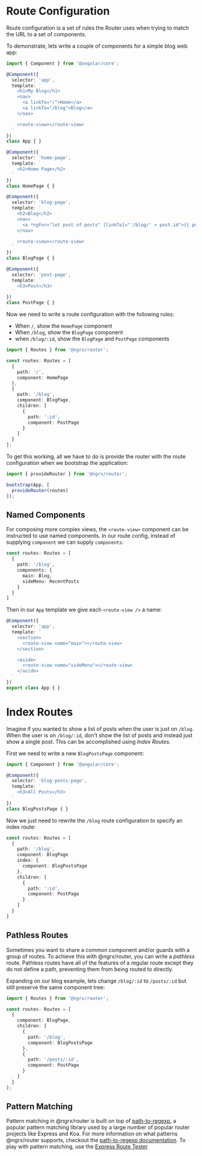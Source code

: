 # Route Configuration

Route configuration is a set of rules the Router uses when trying to match the URL to a set of components.


To demonstrate, lets write a couple of components for a simple blog web app:

```ts
import { Component } from '@angular/core';

@Component({
  selector: 'app',
  template: `
    <h1>My Blog</h1>
    <nav>
      <a linkTo="/">Home</a>
      <a linkTo="/blog">Blog</a>
    </nav>

    <route-view></route-view>
  `
})
class App { }

@Component({
  selector: 'home-page',
  template: `
    <h2>Home Page</h2>
  `
})
class HomePage { }

@Component({
  selector: 'blog-page',
  template: `
    <h2>Blog</h2>
    <nav>
      <a *ngFor="let post of posts" [linkTo]="'/blog/' + post.id">{{ post.title }}</a>
    </nav>

    <route-view></route-view>
  `
})
class BlogPage { }

@Component({
  selector: 'post-page',
  template: `
    <h3>Post</h3>
  `
})
class PostPage { }
```

Now we need to write a route configuration with the following rules:

* When `/`, show the `HomePage` component
* When `/blog`, show the `BlogPage` component
* when `/blog/:id`, show the `BlogPage` and `PostPage` components

```ts
import { Routes } from '@ngrx/router';

const routes: Routes = [
  {
    path: '/',
    component: HomePage
  },
  {
    path: '/blog',
    component: BlogPage,
    children: [
      {
        path: ':id',
        component: PostPage
      }
    ]
  }
];
```

To get this working, all we have to do is provide the router with the route configuration when we bootstrap the application:

```ts
import { provideRouter } from '@ngrx/router';

bootstrap(App, [
  provideRouter(routes)
]);
```

## Named Components
For composing more complex views, the `<route-view>` component can be instructed to use named components. In our route config, instead of supplying `component` we can supply `components`:

```ts
const routes: Routes = [
  {
    path: '/blog',
    components: {
      main: Blog,
      sideMenu: RecentPosts
    }
  }
]
```

Then in our `App` template we give each `<route-view />` a name:

```ts
@Component({
  selector: 'app',
  template: `
    <section>
      <route-view name="main"></route-view>
    </section>

    <aside>
      <route-view name="sideMenu"></route-view>
    </aside>
  `
})
export class App { }
```

# Index Routes
Imagine if you wanted to show a list of posts when the user is just on `/blog`. When the user is on `/blog/:id`, don't show the list of posts and instead just show a single post. This can be accomplished using _Index Routes_.

First we need to write a new `BlogPostsPage` component:

```ts
import { Component } from '@angular/core';

@Component({
  selector: 'blog-posts-page',
  template: `
    <h3>All Posts</h3>
  `
})
class BlogPostsPage { }
```

Now we just need to rewrite the `/blog` route configuration to specify an index route:

```ts
const routes: Routes = [
  {
    path: '/blog',
    component: BlogPage
    index: {
      component: BlogPostsPage
    },
    children: [
      {
        path: ':id',
        component: PostPage
      }
    ]
  }
]
```

## Pathless Routes
Sometimes you want to share a common component and/or guards with a group of routes. To achieve this with @ngrx/router, you can write a _pathless_ route. Pathless routes have all of the features of a regular route except they do not define a path, preventing them from being routed to directly.

Expanding on our blog example, lets change `/blog/:id` to `/posts/:id` but still preserve the same component tree:

```ts
import { Routes } from '@ngrx/router';

const routes: Routes = [
  {
    component: BlogPage,
    children: [
      {
        path: '/blog',
        component: BlogPostsPage
      },
      {
        path: '/posts/:id',
        component: PostPage
      }
    ]
  }
];
```

## Pattern Matching
Pattern matching in @ngrx/router is built on top of [path-to-regexp](https://github.com/pillarjs/path-to-regexp), a popular pattern matching library used by a large number of popular router projects like Express and Koa. For more information on what patterns @ngrx/router supports, checkout the [path-to-regexp documentation](https://github.com/pillarjs/path-to-regexp/blob/master/Readme.md#parameters). To play with pattern matching, use the [Express Route Tester](http://forbeslindesay.github.io/express-route-tester/?_ga=1.61903652.927460731.1460569779)
